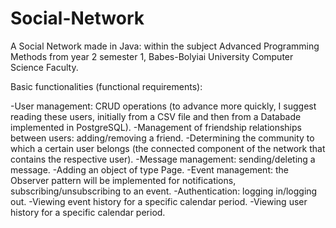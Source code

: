 # Social-Network
A Social Network made in Java: within the subject Advanced Programming Methods from year 2 semester 1, Babes-Bolyiai University Computer Science Faculty.


Basic functionalities (functional requirements):

-User management: CRUD operations (to advance more quickly, I suggest reading these users, initially from a CSV file and then from a Databade implemented in PostgreSQL).
-Management of friendship relationships between users: adding/removing a friend.
-Determining the community to which a certain user belongs (the connected component of the network that contains the respective user).
-Message management: sending/deleting a message.
-Adding an object of type Page.
-Event management: the Observer pattern will be implemented for notifications, subscribing/unsubscribing to an event.
-Authentication: logging in/logging out.
-Viewing event history for a specific calendar period.
-Viewing user history for a specific calendar period.
